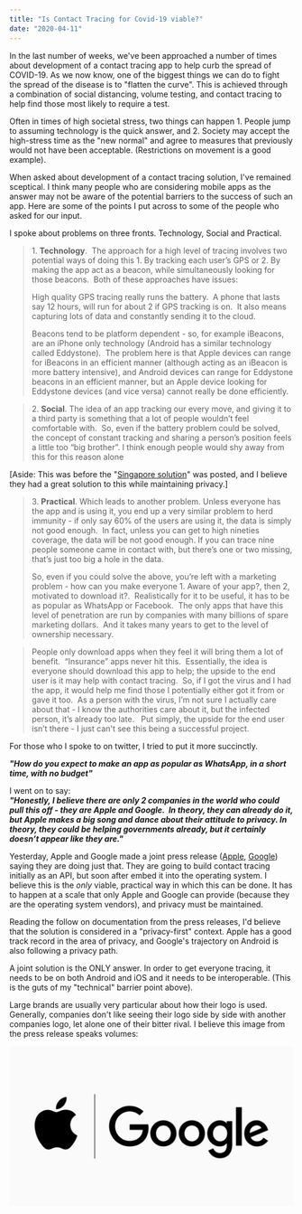 ```yaml
---
title: "Is Contact Tracing for Covid-19 viable?"
date: "2020-04-11"
---
```


In the last number of weeks, we've been approached a number of times about development of a contact tracing app to help curb the spread of COVID-19. As we now know, one of the biggest things we can do to fight the spread of the disease is to "flatten the curve". This is achieved through a combination of social distancing, volume testing, and contact tracing to help find those most likely to require a test.

Often in times of high societal stress, two things can happen 1. People jump to assuming technology is the quick answer, and 2. Society may accept the high-stress time as the "new normal" and agree to measures that previously would not have been acceptable. (Restrictions on movement is a good example).

When asked about development of a contact tracing solution, I've remained sceptical. I think many people who are considering mobile apps as the answer may not be aware of the potential barriers to the success of such an app. Here are some of the points I put across to some of the people who asked for our input.

I spoke about problems on three fronts. Technology, Social and Practical.

> 1\. **Technology**.  The approach for a high level of tracing involves two potential ways of doing this 1. By tracking each user’s GPS or 2. By making the app act as a beacon, while simultaneously looking for those beacons.  Both of these approaches have issues:
> 
> High quality GPS tracing really runs the battery.  A phone that lasts say 12 hours, will run for about 2 if GPS tracking is on.  It also means capturing lots of data and constantly sending it to the cloud.
> 
> Beacons tend to be platform dependent - so, for example iBeacons, are an iPhone only technology (Android has a similar technology called Eddystone).  The problem here is that Apple devices can range for iBeacons in an efficient manner (although acting as an iBeacon is more battery intensive), and Android devices can range for Eddystone beacons in an efficient manner, but an Apple device looking for Eddystone devices (and vice versa) cannot really be done efficiently.

> 2\. **Social**. The idea of an app tracking our every move, and giving it to a third party is something that a lot of people wouldn’t feel comfortable with.  So, even if the battery problem could be solved, the concept of constant tracking and sharing a person’s position feels a little too “big brother”. I think enough people would shy away from this for this reason alone

\[Aside: This was before the "[Singapore solution](https://www.straitstimes.com/singapore/coronavirus-spore-government-to-make-its-contact-tracing-app-freely-available-to)" was posted, and I believe they had a great solution to this while maintaining privacy.\]

> 3\. **Practical**. Which leads to another problem. Unless everyone has the app and is using it, you end up a very similar problem to herd immunity - if only say 60% of the users are using it, the data is simply not good enough.  In fact, unless you can get to high nineties coverage, the data will be not good enough. If you can trace nine people someone came in contact with, but there’s one or two missing, that’s just too big a hole in the data.
> 
> So, even if you could solve the above, you’re left with a marketing problem - how can you make everyone 1. Aware of your app?, then 2, motivated to download it?.  Realistically for it to be useful, it has to be as popular as WhatsApp or Facebook.  The only apps that have this level of penetration are run by companies with many billions of spare marketing dollars.  And it takes many years to get to the level of ownership necessary.

> People only download apps when they feel it will bring them a lot of benefit.  “Insurance” apps never hit this.  Essentially, the idea is everyone should download this app to help; the upside to the end user is it may help with contact tracing.  So, if I got the virus and I had the app, it would help me find those I potentially either got it from or gave it too.  As a person with the virus, I’m not sure I actually care about that - I know the authorities care about it, but the infected person, it’s already too late.   Put simply, the upside for the end user isn’t there - I just can't see this being a successful project.

For those who I spoke to on twitter, I tried to put it more succinctly.

**_"How do you expect to make an app as popular as WhatsApp, in a short time, with no budget"_**

I went on to say:  
**_"Honestly, I believe there are only 2 companies in the world who could pull this off - they are Apple and Google.  In theory, they can already do it, but Apple makes a big song and dance about their attitude to privacy. In theory, they could be helping governments already, but it certainly doesn’t appear like they are."_**

Yesterday, Apple and Google made a joint press release ([Apple](https://www.apple.com/ie/newsroom/2020/04/apple-and-google-partner-on-covid-19-contact-tracing-technology/), [Google](https://www.blog.google/inside-google/company-announcements/apple-and-google-partner-covid-19-contact-tracing-technology/)) saying they are doing just that. They are going to build contact tracing initially as an API, but soon after embed it into the operating system. I believe this is the _only_ viable, practical way in which this can be done. It has to happen at a scale that only Apple and Google can provide (because they are the operating system vendors), and privacy must be maintained.

Reading the follow on documentation from the press releases, I'd believe that the solution is considered in a "privacy-first" context. Apple has a good track record in the area of privacy, and Google's trajectory on Android is also following a privacy path.

A joint solution is the ONLY answer. In order to get everyone tracing, it needs to be on both Android and iOS and it needs to be interoperable. (This is the guts of my "technical" barrier point above).

Large brands are usually very particular about how their logo is used. Generally, companies don't like seeing their logo side by side with another companies logo, let alone one of their bitter rival. I believe this image from the press release speaks volumes:

![](images/Apple_google-partner-on-covid-19-contact-tracing-technology_04102020-1024x576.jpg)
